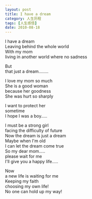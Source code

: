 ```yaml
---
layout: post
title: I have a dream
category: 人生历程
tags: [人生感悟]
date: 2010-08-18
---
```


I have a dream  
Leaving behind the whole world  
With my mom  
living in another world where no sadness

 

But  
that just a dream........

 

I love my mom so much  
She is a good woman  
because her goodness  
She was hurt so sharply

 

I want to protect her  
sometime  
I hope I was a boy.....

 

I must be a strong girl  
facing the difficulty of future  
Now the dream is just a dream  
Maybe when I'm old  
I can let the dream come true  
So my dear mom.....  
please wait for me  
I'll give you a happy life.....

 

Now  
a new life is waiting for me   
Keeping my faith  
choosing my own life!   
No one can hold up my way!

